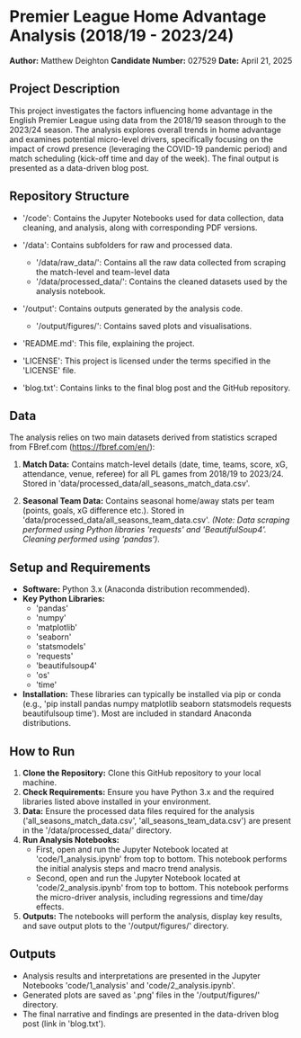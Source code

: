 # Premier League Home Advantage Analysis (2018/19 - 2023/24)

**Author:** Matthew Deighton
**Candidate Number:** 027529
**Date:** April 21, 2025

## Project Description

This project investigates the factors influencing home advantage in the English Premier League using data from the 2018/19 season through to the 2023/24 season. The analysis explores overall trends in home advantage and examines potential micro-level drivers, specifically focusing on the impact of crowd presence (leveraging the COVID-19 pandemic period) and match scheduling (kick-off time and day of the week). The final output is presented as a data-driven blog post.

## Repository Structure

* '/code': Contains the Jupyter Notebooks used for data collection, data cleaning, and analysis, along with corresponding PDF versions.

* '/data': Contains subfolders for raw and processed data.
	* '/data/raw_data/': Contains all the raw data collected from scraping the match-level and team-level data
	* '/data/processed_data/': Contains the cleaned datasets used by the analysis notebook.

* '/output': Contains outputs generated by the analysis code.
	* '/output/figures/': Contains saved plots and visualisations.

* 'README.md': This file, explaining the project.

* 'LICENSE': This project is licensed under the terms specified in the 'LICENSE' file.

* 'blog.txt': Contains links to the final blog post and the GitHub repository.

## Data

The analysis relies on two main datasets derived from statistics scraped from FBref.com (https://fbref.com/en/):
1. **Match Data:** Contains match-level details (date, time, teams, score, xG, attendance, venue, referee) for all PL games from 2018/19 to 2023/24. Stored in 'data/processed_data/all_seasons_match_data.csv'.

2. **Seasonal Team Data:** Contains seasonal home/away stats per team (points, goals, xG difference etc.). Stored in 'data/processed_data/all_seasons_team_data.csv'.
*(Note: Data scraping performed using Python libraries 'requests' and 'BeautifulSoup4'. Cleaning performed using 'pandas')*.

## Setup and Requirements

* **Software:** Python 3.x (Anaconda distribution recommended).
* **Key Python Libraries:**
	* 'pandas'
	* 'numpy'
	* 'matplotlib'
	* 'seaborn'
	* 'statsmodels'
	* 'requests'
	* 'beautifulsoup4'
	* 'os'
	* 'time'
* **Installation:** These libraries can typically be installed via pip or conda (e.g., 'pip install pandas numpy matplotlib seaborn statsmodels requests beautifulsoup time'). Most are included in standard Anaconda distributions.

## How to Run

1. **Clone the Repository:** Clone this GitHub repository to your local machine.
2. **Check Requirements:** Ensure you have Python 3.x and the required libraries listed above installed in your environment.
3. **Data:** Ensure the processed data files required for the analysis ('all_seasons_match_data.csv', 'all_seasons_team_data.csv') are present in the '/data/processed_data/' directory.
4. **Run Analysis Notebooks:**
	* First, open and run the Jupyter Notebook located at 'code/1_analysis.ipynb' from top to bottom. This notebook performs the initial analysis steps and macro trend analysis.
	* Second, open and run the Jupyter Notebook located at 'code/2_analysis.ipynb' from top to bottom. This notebook performs the micro-driver analysis, including regressions and time/day effects.
5. **Outputs:** The notebooks will perform the analysis, display key results, and save output plots to the '/output/figures/' directory.

## Outputs

* Analysis results and interpretations are presented in the Jupyter Notebooks 'code/1_analysis' and 'code/2_analysis.ipynb'.
* Generated plots are saved as '.png' files in the '/output/figures/' directory.
* The final narrative and findings are presented in the data-driven blog post (link in 'blog.txt').